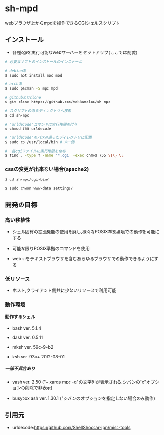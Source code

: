 # sh-mpd

webブラウザ上からmpdを操作できるCGIシェルスクリプト

## インストール 

- 各種cgiを実行可能なwebサーバーをセットアップ(ここでは割愛)

```sh
# 必要なソフトのインストールのインストール

# debian系
$ sudo apt install mpc mpd

# arch系
$ sudo pacman -S mpc mpd

# githubよりclone
$ git clone https://github.com/tekkamelon/sh-mpc

# スクリプトのあるディレクトリへ移動
$ cd sh-mpc

# "urldecode"コマンドに実行権限を付与
$ chmod 755 urldecode

# "urldecode"をパスの通ったディレクトリに配置
$ sudo cp /usr/local/bin # ※一例

#  各cgiファイルに実行権限を付与
$ find . -type f -name '*.cgi' -exec chmod 755 \{\} \;
```

### cssの変更が出来ない場合(apache2)

```sh
$ cd sh-mpc/cgi-bin/

$ sudo chwon www-data settings/
```

## 開発の目標

### 高い移植性

- シェル固有の拡張機能の使用を廃し,様々なPOSIX準拠環境での動作を可能にする

- 可能な限りPOSIX準拠のコマンドを使用

- web uiをテキストブラウザを含むあらゆるブラウザでの動作できるようにする

### 低リソース

- ホスト,クライアント側共に少ないリソースで利用可能

### 動作環境

#### 動作するシェル

- bash ver. 5.1.4

- dash ver. 0.5.11

- mksh ver. 59c-9+b2

- ksh ver. 93u+ 2012-08-01

##### 一部不具合あり

- yash ver. 2.50 ("+ xargs mpc -q"の文字列が表示される,シバンの"x"オプションの削除で非表示)

- busybox ash ver. 1.30.1 ("シバンのオプションを指定しない場合のみ動作)

## 引用元

- urldecode:https://github.com/ShellShoccar-jpn/misc-tools
